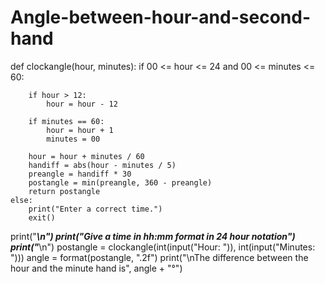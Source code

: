 # Angle-between-hour-and-second-hand
def clockangle(hour, minutes):
    if 00 <= hour <= 24 and 00 <= minutes <= 60:

        if hour > 12:
            hour = hour - 12

        if minutes == 60:
            hour = hour + 1
            minutes = 00

        hour = hour + minutes / 60
        handiff = abs(hour - minutes / 5)
        preangle = handiff * 30
        postangle = min(preangle, 360 - preangle)
        return postangle
    else:
        print("Enter a correct time.")
        exit()


print("_______________________________________________\n")
print("Give a time in hh:mm format in 24 hour notation")
print("_______________________________________________\n")
postangle = clockangle(int(input("Hour: ")), int(input("Minutes: ")))
angle = format(postangle, ".2f")
print("\nThe difference between the hour and the minute hand is", angle + "°")
#
